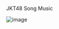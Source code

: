 JKT48 Song Music

![image](https://github.com/HekalG75/JKT48MUSIC/assets/129151011/7d1f1dd1-79a1-4840-9c7b-83142a627f7b)

